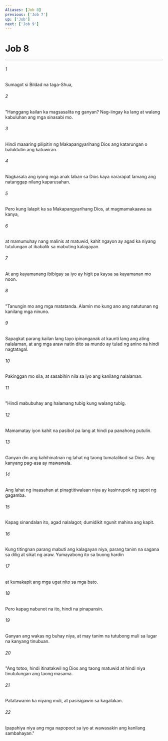 ```yaml
---
Aliases: [Job 8]
previous: ['Job 7']
up: ['Job']
next: ['Job 9']
---
```

# Job 8

***


###### 1 


Sumagot si Bildad na taga-Shua, 


###### 2 


"Hanggang kailan ka magsasalita ng ganyan? Nag-iingay ka lang at walang kabuluhan ang mga sinasabi mo. 


###### 3 


Hindi maaaring pilipitin ng Makapangyarihang Dios ang katarungan o baluktutin ang katuwiran. 


###### 4 


Nagkasala ang iyong mga anak laban sa Dios kaya nararapat lamang ang natanggap nilang kaparusahan. 


###### 5 


Pero kung lalapit ka sa Makapangyarihang Dios, at magmamakaawa sa kanya, 


###### 6 


at mamumuhay nang malinis at matuwid, kahit ngayon ay agad ka niyang tutulungan at ibabalik sa mabuting kalagayan. 


###### 7 


At ang kayamanang ibibigay sa iyo ay higit pa kaysa sa kayamanan mo noon. 


###### 8 


"Tanungin mo ang mga matatanda. Alamin mo kung ano ang natutunan ng kanilang mga ninuno. 


###### 9 


Sapagkat parang kailan lang tayo ipinanganak at kaunti lang ang ating nalalaman, at ang mga araw natin dito sa mundo ay tulad ng anino na hindi nagtatagal. 


###### 10 


Pakinggan mo sila, at sasabihin nila sa iyo ang kanilang nalalaman. 


###### 11 


"Hindi mabubuhay ang halamang tubig kung walang tubig. 


###### 12 


Mamamatay iyon kahit na pasibol pa lang at hindi pa panahong putulin. 


###### 13 


Ganyan din ang kahihinatnan ng lahat ng taong tumatalikod sa Dios. Ang kanyang pag-asa ay mawawala. 


###### 14 


Ang lahat ng inaasahan at pinagtitiwalaan niya ay kasinrupok ng sapot ng gagamba. 


###### 15 


Kapag sinandalan ito, agad nalalagot; dumidikit ngunit mahina ang kapit. 


###### 16 


Kung titingnan parang mabuti ang kalagayan niya, parang tanim na sagana sa dilig at sikat ng araw. Yumayabong ito sa buong hardin 


###### 17 


at kumakapit ang mga ugat nito sa mga bato. 


###### 18 


Pero kapag nabunot na ito, hindi na pinapansin. 


###### 19 


Ganyan ang wakas ng buhay niya, at may tanim na tutubong muli sa lugar na kanyang tinubuan. 


###### 20 


"Ang totoo, hindi itinatakwil ng Dios ang taong matuwid at hindi niya tinutulungan ang taong masama. 


###### 21 


Patatawanin ka niyang muli, at pasisigawin sa kagalakan. 


###### 22 


Ipapahiya niya ang mga napopoot sa iyo at wawasakin ang kanilang sambahayan."
